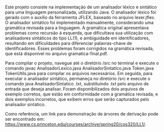Este projeto consiste na implementação de um analisador léxico e sintático para uma linguagem personalizada, utilizando Java. O analisador léxico foi gerado com o auxílio da ferramenta JFLEX, baseado no arquivo lexer.jflex. O analisador sintático foi implementado manualmente, considerando uma gramática revisada para a linguagem. A gramática original apresentava problemas como recursão à esquerda, que dificultava sua utilização com analisadores sintáticos do tipo LL(1), e ambiguidade em identificadores, resultando em dificuldades para diferenciar palavras-chave de identificadores. Esses problemas foram corrigidos na gramática revisada, que está disponível no arquivo gramatica-final.pdf.

Para compilar o projeto, navegue até o diretório /src no terminal e execute o comando javac AnalisadorLexico.java AnalisadorSintatico.java Token.java TokenUtils.java para compilar os arquivos necessários. Em seguida, para executar o analisador sintático, permaneça no diretório /src e execute o comando java AnalisadorSintatico <SEU ARQUIVO DE INPUT>.txt, substituindo <SEU ARQUIVO DE INPUT>.txt pelo arquivo de entrada que deseja analisar. Foram disponibilizados dois arquivos de exemplo corretos, que estão em conformidade com a gramática revisada, e dois exemplos incorretos, que exibem erros que serão capturados pelo analisador sintático.

Como referência, um link para demonstração de árvores de derivação pode ser encontrado em: https://www.cs.princeton.edu/courses/archive/spring20/cos320/LL1/.
